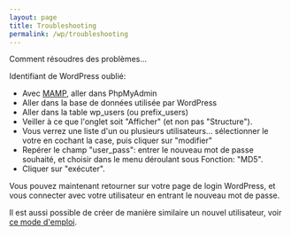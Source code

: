```yaml
---
layout: page
title: Troubleshooting
permalink: /wp/troubleshooting
---
```


Comment résoudres des problèmes...

Identifiant de WordPress oublié:

* Avec [MAMP](installation-mamp), aller dans PhpMyAdmin
* Aller dans la base de données utilisée par WordPress
* Aller dans la table wp_users (ou prefix_users)
* Veiller à ce que l'onglet soit "Afficher" (et non pas "Structure").
* Vous verrez une liste d'un ou plusieurs utilisateurs... sélectionner le votre en cochant la case, puis cliquer sur "modifier"
* Repérer le champ "user_pass": entrer le nouveau mot de passe souhaité, et choisir dans le menu déroulant sous Fonction: "MD5".
* Cliquer sur "exécuter".

Vous pouvez maintenant retourner sur votre page de login WordPress, et vous connecter avec votre utilisateur en entrant le nouveau mot de passe.

Il est aussi possible de créer de manière similaire un nouvel utilisateur, voir [ce mode d'emploi](http://www.wpbeginner.com/wp-tutorials/how-to-add-an-admin-user-to-the-wordpress-database-via-mysql/).